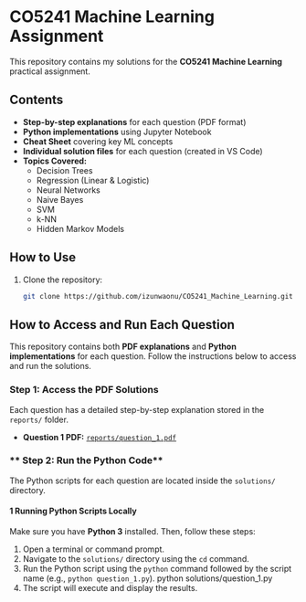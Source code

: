 # CO5241 Machine Learning Assignment  

This repository contains my solutions for the **CO5241 Machine Learning** practical assignment.  

## Contents  
- **Step-by-step explanations** for each question (PDF format)  
- **Python implementations** using Jupyter Notebook  
- **Cheat Sheet** covering key ML concepts  
- **Individual solution files** for each question (created in VS Code)  
- **Topics Covered:**  
  - Decision Trees  
  - Regression (Linear & Logistic)  
  - Neural Networks  
  - Naive Bayes  
  - SVM  
  - k-NN  
  - Hidden Markov Models  

## How to Use  
1. Clone the repository:  
   ```bash
   git clone https://github.com/izunwaonu/CO5241_Machine_Learning.git
## How to Access and Run Each Question  

This repository contains both **PDF explanations** and **Python implementations** for each question. Follow the instructions below to access and run the solutions.  

### **Step 1: Access the PDF Solutions**  
Each question has a detailed step-by-step explanation stored in the `reports/` folder.  

- **Question 1 PDF:** [`reports/question_1.pdf`](reports/_CO5241_Question_1.pdf)   

### ** Step 2: Run the Python Code**  
The Python scripts for each question are located inside the `solutions/` directory.  

#### **1 Running Python Scripts Locally**  
Make sure you have **Python 3** installed. Then, follow these steps:  
1. Open a terminal or command prompt.
2. Navigate to the `solutions/` directory using the `cd` command.
3. Run the Python script using the `python` command followed by the script name (e.g., `python question_1.py`). python solutions/question_1.py
4. The script will execute and display the results.



